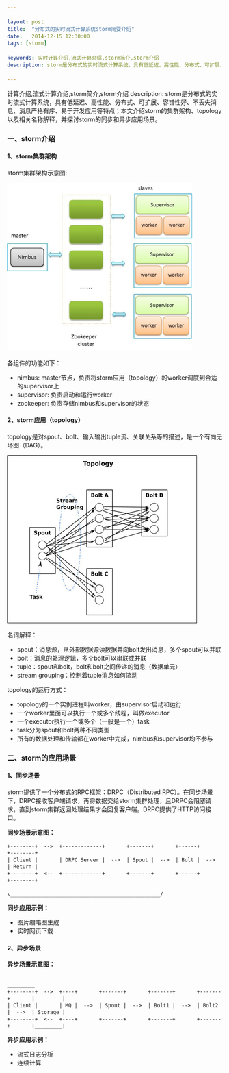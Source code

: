 ```yaml
---

layout: post
title:  "分布式的实时流式计算系统storm简要介绍"
date:   2014-12-15 12:30:00
tags: [storm]

keywords: 实时计算介绍,流式计算介绍,storm简介,storm介绍
description: storm是分布式的实时流式计算系统，具有低延迟、高性能、分布式、可扩展、容错性好、不丢失消息、消息严格有序、易于开发应用等特点；本文介绍storm的集群架构、topology以及相关名称解释，并探讨storm的同步和异步应用场景。

---
```


计算介绍,流式计算介绍,storm简介,storm介绍
description: storm是分布式的实时流式计算系统，具有低延迟、高性能、分布式、可扩展、容错性好、不丢失消息、消息严格有序、易于开发应用等特点；本文介绍storm的集群架构、topology以及相关名称解释，并探讨storm的同步和异步应用场景。

### 一、storm介绍

#### 1、storm集群架构

storm集群架构示意图:

![storm架构总览](/images/storm/overview.jpg)

各组件的功能如下：

* nimbus: master节点，负责将storm应用（topology）的worker调度到合适的supervisor上
* supervisor: 负责启动和运行worker
* zookeeper: 负责存储nimbus和supervisor的状态


#### 2、storm应用（topology）

topology是对spout、bolt、输入输出tuple流、关联关系等的描述，是一个有向无环图（DAG）。

![storm应用topology](/images/storm/topology.jpg)

名词解释：

* spout：消息源，从外部数据源读数据并向bolt发出消息，多个spout可以并联
* bolt：消息的处理逻辑，多个bolt可以串联或并联
* tuple：spout和bolt，bolt和bolt之间传递的消息（数据单元）
* stream grouping：控制着tuple消息如何流动


topology的运行方式：

* topology的一个实例进程叫worker，由supervisor启动和运行
* 一个worker里面可以执行一个或多个线程，叫做executor
* 一个executor执行一个或多个（一般是一个）task
* task分为spout和bolt两种不同类型
* 所有的数据处理和传输都在worker中完成，nimbus和supervisor均不参与


### 二、storm的应用场景

#### 1、同步场景

storm提供了一个分布式的RPC框架：DRPC（Distributed RPC）。在同步场景下，DRPC接收客户端请求，再将数据交给storm集群处理，且DRPC会阻塞请求，直到storm集群返回处理结果才会回复客户端。DRPC提供了HTTP访问接口。

**同步场景示意图：**

    +--------+  -->  +-------------+       +-------+       +------+       +--------+
    | Client |       | DRPC Server |  -->  | Spout |  -->  | Bolt |  -->  | Return |
    +--------+  <--  +-------------+       +-------+       +------+       +--------+
                            ↖_________________________________________________/


**同步应用示例：**

* 图片缩略图生成
* 实时网页下载

#### 2、异步场景

**异步场景示意图：**

                                                                                   _________
    +--------+  -->  +----+       +-------+       +-------+       +-------+       |         |
    | Client |       | MQ |  -->  | Spout |  -->  | Bolt1 |  -->  | Bolt2 |  -->  | Storage |
    +--------+  <--  +----+       +-------+       +-------+       +-------+       |_________| 
                                                                                  

**异步应用示例：**

* 流式日志分析
* 连续计算



